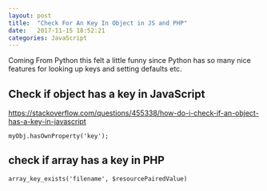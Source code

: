 ```yaml
---
layout: post
title:  "Check For An Key In Object in JS and PHP"
date:   2017-11-15 18:52:21
categories: JavaScript
---
```


Coming From Python this felt a little funny since Python has so many nice features for looking up keys and setting defaults etc. 

## Check if object has a key in JavaScript

https://stackoverflow.com/questions/455338/how-do-i-check-if-an-object-has-a-key-in-javascript

`myObj.hasOwnProperty('key');` 

## check if array has a key in PHP 

`array_key_exists('filename', $resourcePairedValue)`